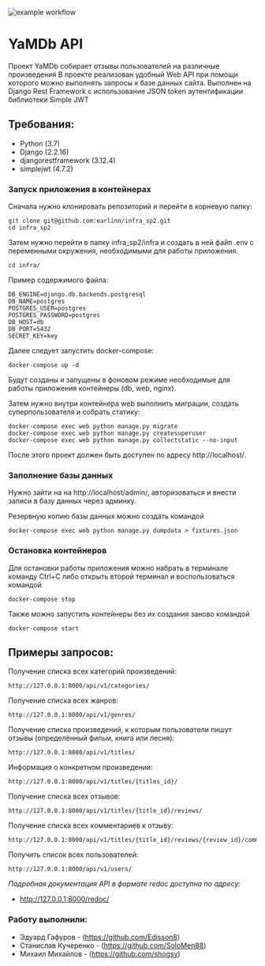 ![example workflow](https://github.com/SoloMen88/yamdb_final/actions/workflows/main.yml/badge.svg)
# YaMDb API
Проект YaMDb собирает отзывы пользователей на различные произведения
В проекте реализован удобный Web API при помощи которого можно выполнять запросы к базе данных сайта.
Выполнен на Django Rest Framework c использование JSON token аутентификации библиотеки Simple JWT

## Требования:
- Python (3.7) 
- Django (2.2.16) 
- djangorestframework (3.12.4)
- simplejwt (4.7.2)

### Запуск приложения в контейнерах

Сначала нужно клонировать репозиторий и перейти в корневую папку:
```
git clone git@github.com:earlinn/infra_sp2.git
cd infra_sp2
```

Затем нужно перейти в папку infra_sp2/infra и создать в ней файл .env с 
переменными окружения, необходимыми для работы приложения.
```
cd infra/
```

Пример содержимого файла:
```
DB_ENGINE=django.db.backends.postgresql
DB_NAME=postgres
POSTGRES_USER=postgres
POSTGRES_PASSWORD=postgres
DB_HOST=db
DB_PORT=5432
SECRET_KEY=key
```

Далее следует запустить docker-compose: 
```
docker-compose up -d
```
Будут созданы и запущены в фоновом режиме необходимые для работы приложения 
контейнеры (db, web, nginx).

Затем нужно внутри контейнера web выполнить миграции, создать 
суперпользователя и собрать статику:
```
docker-compose exec web python manage.py migrate
docker-compose exec web python manage.py createsuperuser
docker-compose exec web python manage.py collectstatic --no-input 
```
После этого проект должен быть доступен по адресу http://localhost/. 

### Заполнение базы данных

Нужно зайти на на http://localhost/admin/, авторизоваться и внести записи 
в базу данных через админку.

Резервную копию базы данных можно создать командой
```
docker-compose exec web python manage.py dumpdata > fixtures.json 
```

### Остановка контейнеров

Для остановки работы приложения можно набрать в терминале команду Ctrl+C 
либо открыть второй терминал и воспользоваться командой
```
docker-compose stop 
```
Также можно запустить контейнеры без их создания заново командой
```
docker-compose start 
```

## Примеры запросов:
Получение списка всех категорий произведений:
```
http://127.0.0.1:8000/api/v1/categories/
```
Получение списка всех жанров:
```
http://127.0.0.1:8000/api/v1/genres/
```
Получение списка произведений, к которым пользователи пишут отзывы (определённый фильм, книга или песня):
```
http://127.0.0.1:8000/api/v1/titles/
```
Информация о конкретном произведении:
```
http://127.0.0.1:8000/api/v1/titles/{titles_id}/
```
Получение списка всех отзывов:
```
http://127.0.0.1:8000/api/v1/titles/{title_id}/reviews/
```
Получение списка всех комментариев к отзыву:
```
http://127.0.0.1:8000/api/v1/titles/{title_id}/reviews/{review_id}/comments/
```
Получить список всех пользователей:
```
http://127.0.0.1:8000/api/v1/users/
```
*Подробная документация API в формате redoc доступна по адресу:*
- http://127.0.0.1:8000/redoc/ 

### Работу выполнили:

- Эдуард Гафуров - (https://github.com/Edisson8)
- Станислав Кучеренко - (https://github.com/SoloMen88)
- Михаил Михайлов - (https://github.com/shogsy)
